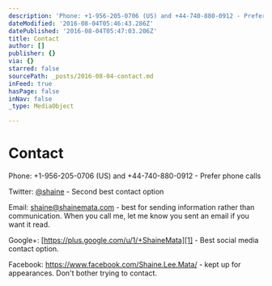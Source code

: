 ```yaml
---
description: 'Phone: +1-956-205-0706 (US) and +44-740-880-0912 - Prefer phone calls'
dateModified: '2016-08-04T05:46:43.286Z'
datePublished: '2016-08-04T05:47:03.206Z'
title: Contact
author: []
publisher: {}
via: {}
starred: false
sourcePath: _posts/2016-08-04-contact.md
inFeed: true
hasPage: false
inNav: false
_type: MediaObject

---
```

# Contact

Phone: +1-956-205-0706 (US) and +44-740-880-0912 - Prefer phone calls

Twitter: [@shaine][0] - Second best contact option 

Email: shaine@shainemata.com - best for sending information rather than communication. When you call me, let me know you sent an email if you want it read.

Google+: [https://plus.google.com/u/1/+ShaineMata][1] - Best social media contact option.

Facebook: https://www.facebook.com/Shaine.Lee.Mata/ - kept up for appearances. Don't bother trying to contact. 

[0]: https://twitter.com/shaine
[1]: https://plus.google.com/u/1/+ShaineMata